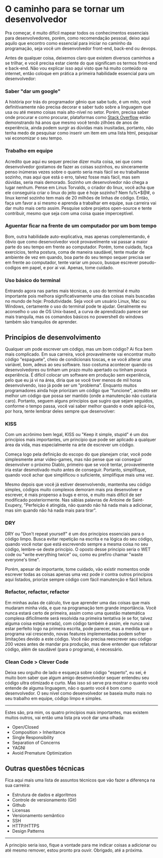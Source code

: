 # O caminho para se tornar um desenvolvedor

   Pra começar, é muito difícil mapear todos os conhecimentos essenciais para desenvolvedores, porém, como recomendação pessoal, deixo aqui aquilo que encontro como essencial para iniciar no caminho da programação, seja você um desenvolvedor front-end, back-end ou devops.

   Antes de qualquer coisa, deixemos claro que existem diversos caminhos a se trilhar, e você precisa estar ciente do que significam os termos front-end e back-end. Não vou explicar isso aqui visto que há muito conteúdo na internet, então coloque em prática a primeira habilidade essencial para um desenvolvedor:
   
   ### Saber "dar um google"
   
   A história por trás do programador gênio que sabe tudo, é um mito, você definitivamente não precisa decorar e saber tudo sobre a linguagem que usa ou até mesmo coisas mais alto-nível no setor. Porém, precisa saber onde procurar e como procurar, plataformas como [Stack Overflow](https://stackoverflow.com/) estão demonstrando há anos que mesmo você tendo zilhões de anos de experiência, ainda podem surgir as dúvidas mais inusitadas, portanto, não tenha medo de pesquisar como inserir um item em uma lista html, pesquisar vai economizar o seu tempo.
   
   ### Trabalho em equipe
   
   Acredito que aqui eu sequer precise dizer muita coisa, sei que como desenvolvedor gostamos de fazer as coisas sozinhos, eu sinceramente penso inúmeras vezes sobre o quanto seria mais fácil se eu trabalhasse sozinho, mas aqui que está o erro, talvez fosse mais fácil, mas sem dúvidas, seria mais demorado. Sozinho um desenvolvedor não chega a lugar nenhum. Pense em Linus Torvalds, o criador do linux, você acha que ele conseguiria criar o linux do jeito que é hoje sozinho? Nem fu%*$@#, o linux kernel sozinho tem mais de 20 milhões de linhas de código. Então, faça um favor a si mesmo e aprenda a trabalhar em equipe, sua carreira vai dar muito mais certo assim. Pesquise sobre projetos open-source e tente contribuir, mesmo que seja com uma coisa quase imperceptível.
   
   ### Aguentar ficar na frente de um computador por um bom tempo
   
   Bom, outra habilidade auto-explicativa, mas apenas complementando, é óbvio que como desenvolvedor você provavelmente vai passar a maior parte do seu tempo em frente ao computador. Porém, tome cuidado, faça exercícios, tenha postura, coma de maneira saudável, tente mudar de ambiente de vez em quando, boa parte do seu tempo sequer precisa ser em frente ao computador, tente variar um pouco, busque escrever pseudo-codigos em papel, e por ai vai. Apenas, tome cuidado.
   
   ### Uso básico do terminal
   
   Entrando agora nas partes mais técnicas, o uso do terminal é muito importante pois melhora significativamente uma das coisas mais buscadas no mundo de hoje: Produtividade. Seja você um usuário Linux, Mac ou Windows, certamente o uso do terminal pode te ajudar. Geralmente eu aconselho o uso de OS Unix-based, a curva de aprendizado parece ser mais tranquila, mas os comandos básicos no powershell do windows também são tranquilos de aprender.
   
   ## Princípios de desenvolvimento
   
   Qualquer um pode escrever um código, mas um bom código? Ai fica bem mais complicado. Em sua carreira, você provavelmente vai encontrar muito código "espaguete", cheio de condicionais toscas, e se você alterar uma variável, bom, adeus ao seu software. Isso costuma acontecer quando os desenvolvedores ou tinham um prazo muito apertado ou tinham pouca experiência. É difícil colocar um software em produção sem experiência, pelo que eu já vi na área, diria que se você tiver menos de mil horas desenvolvendo, isso já pode ser um "problema". Enquanto muitos programadores ainda hoje priorizam um código que "funcione", acredito ser melhor um código que possa ser mantido (onde a manutenção não custaria caro). Portanto, seguem alguns princípios que sugiro que sejam seguidos, conforme o tempo passa, você vai saber melhor quando e onde aplicá-los, por hora, tente lembrar deles sempre que desenvolver:
   
   ### KISS
   
   Com um acrônimo bem legal, KISS ou "Keep it simple, stupid" é um dos princípios mais importantes, um princípio que pode ser aplicado a qualquer área da vida, mas especialmente na arte de escrever um código.

   Começa logo pela definição do escopo do que planejam criar, você pode simplesmente amar video-games, mas não pense que vai conseguir desenvolver o próximo Diablo, primeiro que se você tentar, provavelmente iria estar desmotivado muito antes de conseguir. Portanto, simplifique, quando você achar que simplificou o suficiente, simplifique mais uma vez.
   
   Mesmo depois que você já estiver desenvolvendo, mantenha seu código simples, códigos muito complexos demoram mais pra desenvolver e escrever, é mais propenso a bugs e erros, e muito mais difícil de ser modificado posteriormente. Nas sábias palavras de Antoine de Saint-Exupery, "Perfeição é atingida, não quando não há nada mais a adicionar, mas sim quando não há nada mais para tirar".
   
   ### DRY
   
   DRY ou "Don't repeat yourself" é um dos princípios essenciais para o código limpo. Busca evitar repetição na escrita e na lógica do seu código, quando você notar que está escrevendo sempre a mesma coisa no seu código, lembre-se deste princípio. O oposto desse principio seria o WET code ou "write everything twice" ou, como eu prefiro chamar "waste everyone's time".
   
   Porém, apesar de importante, tome cuidado, vão existir momentos onde escrever todas as coisas apenas uma vez pode ir contra outros princípios aqui listados, priorize sempre código com fácil manutenção e fácil leitura.
   
   ### Refactor, refactor, refactor
   
   Em minhas aulas de cálculo, tive que aprender uma das coisas que mais mudaram minha vida, e que na programação tem grande importância. Você nunca estará certo de primeira, assim como uma questão matemática complexa dificílmente será resolvida na primeira tentativa (e se for, talvez alguma coisa esteja errada), com código também é assim, ele nunca vai estar perfeito logo na primeira escrita, pode parecer, mas a medida que o programa vai crescendo, novas features implementadas podem sofrer limitações devido a este código. Você não precisa reescrever seu código 200 vezes antes de mandar pra produção, mas deve entender que refatorar código, além de saudável (para o programa), é necessário.
   
   ### Clean Code > Clever Code
   
   Deixa seu orgulho de lado e esqueça sobre código "esperto", eu sei, é muito bom saber que algum amigo desenvolvedor sequer entendeu seu código ultra otimizado e curto. Mas isso só serve pra mostrar o quanto você entende de alguma linguagem, não o quanto você é bom como desenvolvedor. O seu nível como desenvolvedor se baseia muito mais no seu trabalho em equipe, código limpo e simples.
   
   ___
   
   Estes são, pra mim, os quatro princípios mais importantes, mas existem muitos outros, vai então uma lista pra você dar uma olhada:
   * Open/Closed
   * Composition > Inheritance
   * Single Responsibility
   * Separation of Concerns
   * YAGNI
   * Avoid Premature Optimization
   
   ## Outras questões técnicas
   
   Fica aqui mais uma lista de assuntos técnicos que vão fazer a diferença na sua carreira:
   * Estrutura de dados e algoritmos
   * Controle de versionamento (Git)
   * Github
   * Licensas
   * Versionamento semântico
   * SSH
   * HTTP/HTTPS
   * Design Patterns
   
   ___
   
   A princípio seria isso, fique a vontade para me indicar coisas a adicionar ou até mesmo remover, estou pronto pra ouvir. Obrigado, até a próxima.
